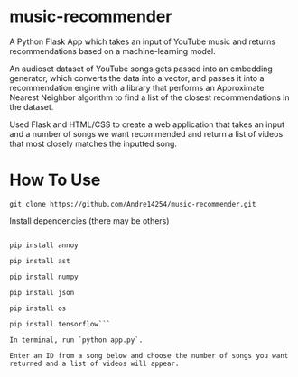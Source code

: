 # music-recommender
A Python Flask App which takes an input of YouTube music and returns recommendations based on a machine-learning model.

An audioset dataset of YouTube songs gets passed into an embedding generator, which converts the data into a vector, and passes it into a recommendation engine with a library that performs an Approximate Nearest Neighbor algorithm to find a list of the closest recommendations in the dataset.

Used Flask and HTML/CSS to create a web application that takes an input and a number of songs we want recommended and return a list of videos that most closely matches the inputted song.

# How To Use

```git clone https://github.com/Andre14254/music-recommender.git```

Install dependencies (there may be others)

```pip install Flask

pip install annoy

pip install ast

pip install numpy

pip install json

pip install os

pip install tensorflow```

In terminal, run `python app.py`.

Enter an ID from a song below and choose the number of songs you want returned and a list of videos will appear.